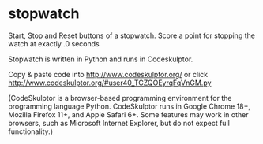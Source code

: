 # stopwatch

Start, Stop and Reset buttons of a stopwatch. Score a point for stopping the watch at exactly .0 seconds

Stopwatch is written in Python and runs in Codeskulptor.

Copy & paste code into http://www.codeskulptor.org/ or click http://www.codeskulptor.org/#user40_TCZQOEyrqFqVnGM.py

(CodeSkulptor is a browser-based programming environment for the programming language Python. CodeSkulptor runs in Google Chrome 18+, Mozilla Firefox 11+, and Apple Safari 6+. Some features may work in other browsers, such as Microsoft Internet Explorer, but do not expect full functionality.)


